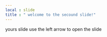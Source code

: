 ```yaml
---
local : slide
title : " welcome to the secound slide!"
---
```

yours slide
use the left arrow to open the slide
